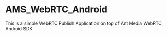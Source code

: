 # AMS_WebRTC_Android
This is a simple WebRTC Publish Application on top of Ant Media WebRTC Android SDK

